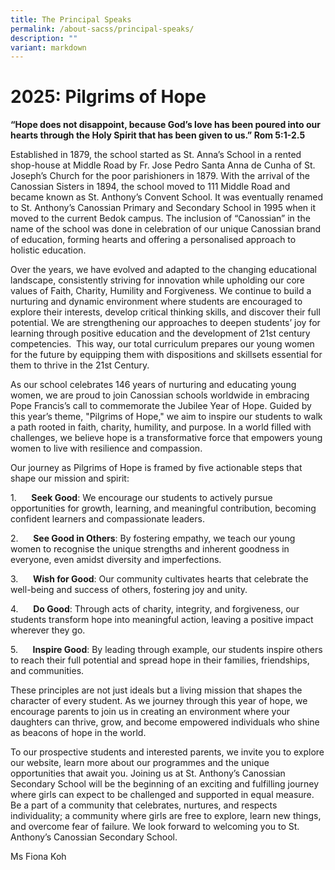 ```yaml
---
title: The Principal Speaks
permalink: /about-sacss/principal-speaks/
description: ""
variant: markdown
---
```

# **2025: Pilgrims of Hope**

**“Hope does not disappoint, because God’s love has been poured into our hearts through the Holy Spirit that has been given to us.” Rom 5:1-2.5**

Established in 1879, the school started as St. Anna’s School in a rented shop-house at Middle Road by Fr. Jose Pedro Santa Anna de Cunha of St. Joseph’s Church for the poor parishioners in 1879. With the arrival of the Canossian Sisters in 1894, the school moved to 111 Middle Road and became known as St. Anthony’s Convent School. It was eventually renamed to St. Anthony’s Canossian Primary and Secondary School in 1995 when it moved to the current Bedok campus. The inclusion of “Canossian” in the name of the school was done in celebration of our unique Canossian brand of education, forming hearts and offering a personalised approach to holistic education.

Over the years, we have evolved and adapted to the changing educational landscape, consistently striving for innovation while upholding our core values of Faith, Charity, Humility and Forgiveness. We continue to build a nurturing and dynamic environment where students are encouraged to explore their interests, develop critical thinking skills, and discover their full potential. We are strengthening our approaches to deepen students’ joy for learning through positive education and the development of 21st century competencies.  This way, our total curriculum prepares our young women for the future by equipping them with dispositions and skillsets essential for them to thrive in the 21st Century.

As our school celebrates 146 years of nurturing and educating young women, we are proud to join Canossian schools worldwide in embracing Pope Francis’s call to commemorate the Jubilee Year of Hope. Guided by this year’s theme, "Pilgrims of Hope," we aim to inspire our students to walk a path rooted in faith, charity, humility, and purpose. In a world filled with challenges, we believe hope is a transformative force that empowers young women to live with resilience and compassion.

Our journey as Pilgrims of Hope is framed by five actionable steps that shape our mission and spirit:

1.      **Seek Good**: We encourage our students to actively pursue opportunities for growth, learning, and meaningful contribution, becoming confident learners and compassionate leaders.

2.      **See Good in Others**: By fostering empathy, we teach our young women to recognise the unique strengths and inherent goodness in everyone, even amidst diversity and imperfections.

3.      **Wish for Good**: Our community cultivates hearts that celebrate the well-being and success of others, fostering joy and unity.

4.      **Do Good**: Through acts of charity, integrity, and forgiveness, our students transform hope into meaningful action, leaving a positive impact wherever they go.

5.      **Inspire Good**: By leading through example, our students inspire others to reach their full potential and spread hope in their families, friendships, and communities.

These principles are not just ideals but a living mission that shapes the character of every student. As we journey through this year of hope, we encourage parents to join us in creating an environment where your daughters can thrive, grow, and become empowered individuals who shine as beacons of hope in the world.

To our prospective students and interested parents, we invite you to explore our website, learn more about our programmes and the unique opportunities that await you. Joining us at St. Anthony’s Canossian Secondary School will be the beginning of an exciting and fulfilling journey where girls can expect to be challenged and supported in equal measure. Be a part of a community that celebrates, nurtures, and respects individuality; a community where girls are free to explore, learn new things, and overcome fear of failure. We look forward to welcoming you to St. Anthony’s Canossian Secondary School.

Ms Fiona Koh